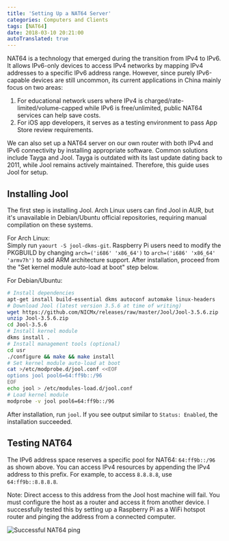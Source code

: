 ```yaml
---
title: 'Setting Up a NAT64 Server'
categories: Computers and Clients
tags: [NAT64]
date: 2018-03-10 20:21:00
autoTranslated: true
---
```



NAT64 is a technology that emerged during the transition from IPv4 to IPv6. It allows IPv6-only devices to access IPv4 networks by mapping IPv4 addresses to a specific IPv6 address range. However, since purely IPv6-capable devices are still uncommon, its current applications in China mainly focus on two areas:

1. For educational network users where IPv4 is charged/rate-limited/volume-capped while IPv6 is free/unlimited, public NAT64 services can help save costs.
2. For iOS app developers, it serves as a testing environment to pass App Store review requirements.

We can also set up a NAT64 server on our own router with both IPv4 and IPv6 connectivity by installing appropriate software. Common solutions include Tayga and Jool. Tayga is outdated with its last update dating back to 2011, while Jool remains actively maintained. Therefore, this guide uses Jool for setup.

## Installing Jool

The first step is installing Jool. Arch Linux users can find Jool in AUR, but it's unavailable in Debian/Ubuntu official repositories, requiring manual compilation on these systems.

For Arch Linux:  
Simply run `yaourt -S jool-dkms-git`. Raspberry Pi users need to modify the PKGBUILD by changing `arch=('i686' 'x86_64')` to `arch=('i686' 'x86_64' 'armv7h')` to add ARM architecture support. After installation, proceed from the "Set kernel module auto-load at boot" step below.

For Debian/Ubuntu:  
```bash
# Install dependencies
apt-get install build-essential dkms autoconf automake linux-headers
# Download Jool (latest version 3.5.6 at time of writing)
wget https://github.com/NICMx/releases/raw/master/Jool/Jool-3.5.6.zip
unzip Jool-3.5.6.zip
cd Jool-3.5.6
# Install kernel module
dkms install .
# Install management tools (optional)
cd usr
./configure && make && make install
# Set kernel module auto-load at boot
cat >/etc/modprobe.d/jool.conf <<EOF
options jool pool6=64:ff9b::/96
EOF
echo jool > /etc/modules-load.d/jool.conf
# Load kernel module
modprobe -v jool pool6=64:ff9b::/96
```

After installation, run `jool`. If you see output similar to `Status: Enabled`, the installation succeeded.

## Testing NAT64

The IPv6 address space reserves a specific pool for NAT64: `64:ff9b::/96` as shown above. You can access IPv4 resources by appending the IPv4 address to this prefix. For example, to access `8.8.8.8`, use `64:ff9b::8.8.8.8`.

Note: Direct access to this address from the Jool host machine will fail. You must configure the host as a router and access it from another device. I successfully tested this by setting up a Raspberry Pi as a WiFi hotspot router and pinging the address from a connected computer.

![Successful NAT64 ping][1]

[1]: /usr/uploads/2018/03/1745244524.png
```
